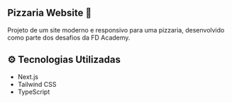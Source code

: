 ## Pizzaria Website 🍕
Projeto de um site moderno e responsivo para uma pizzaria, desenvolvido como parte dos desafios da FD Academy.

## ⚙️ Tecnologias Utilizadas
- Next.js
- Tailwind CSS
- TypeScript
